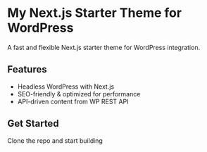 # My Next.js Starter Theme for WordPress

A fast and flexible Next.js starter theme for WordPress integration.

## Features
- Headless WordPress with Next.js
- SEO-friendly & optimized for performance
- API-driven content from WP REST API

## Get Started
Clone the repo and start building
